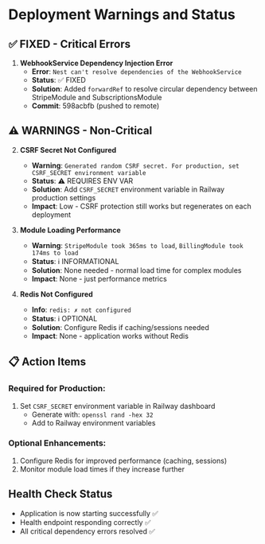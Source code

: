 # Deployment Warnings and Status

## ✅ FIXED - Critical Errors

1. **WebhookService Dependency Injection Error**
   - **Error**: `Nest can't resolve dependencies of the WebhookService`
   - **Status**: ✅ FIXED
   - **Solution**: Added `forwardRef` to resolve circular dependency between StripeModule and SubscriptionsModule
   - **Commit**: 598acbfb (pushed to remote)

## ⚠️ WARNINGS - Non-Critical

2. **CSRF Secret Not Configured**
   - **Warning**: `Generated random CSRF secret. For production, set CSRF_SECRET environment variable`
   - **Status**: ⚠️ REQUIRES ENV VAR
   - **Solution**: Add `CSRF_SECRET` environment variable in Railway production settings
   - **Impact**: Low - CSRF protection still works but regenerates on each deployment

3. **Module Loading Performance**
   - **Warning**: `StripeModule took 365ms to load`, `BillingModule took 174ms to load`
   - **Status**: ℹ️ INFORMATIONAL
   - **Solution**: None needed - normal load time for complex modules
   - **Impact**: None - just performance metrics

4. **Redis Not Configured**
   - **Info**: `redis: ✗ not configured`
   - **Status**: ℹ️ OPTIONAL
   - **Solution**: Configure Redis if caching/sessions needed
   - **Impact**: None - application works without Redis

## 📋 Action Items

### Required for Production:
1. Set `CSRF_SECRET` environment variable in Railway dashboard
   - Generate with: `openssl rand -hex 32`
   - Add to Railway environment variables

### Optional Enhancements:
1. Configure Redis for improved performance (caching, sessions)
2. Monitor module load times if they increase further

## Health Check Status
- Application is now starting successfully ✅
- Health endpoint responding correctly ✅
- All critical dependency errors resolved ✅